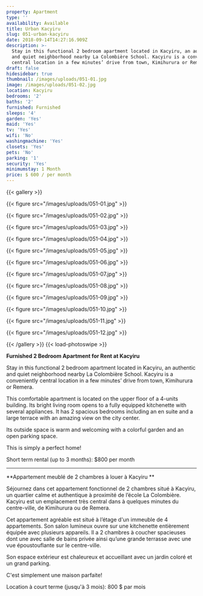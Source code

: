 ```yaml
---
property: Apartment
type: ''
availability: Available
title: Urban Kacyiru
slug: 051-urban-kacyiru
date: 2018-09-14T14:27:16.909Z
description: >-
  Stay in this functional 2 bedroom apartment located in Kacyiru, an authentic
  and quiet neighborhood nearby La Colombière School. Kacyiru is a conveniently
  central location in a few minutes’ drive from town, Kimihurura or Remera. 
draft: false
hidesidebar: true
thumbnail: /images/uploads/051-01.jpg
image: /images/uploads/051-02.jpg
location: Kacyiru
bedrooms: '2'
baths: '2'
furnished: Furnished
sleeps: '4'
garden: 'Yes'
maid: 'Yes'
tv: 'Yes'
wifi: 'No'
washingmachine: 'Yes'
closets: 'Yes'
pets: 'No'
parking: '1'
security: 'Yes'
minimumstay: 1 Month
price: $ 600 / per month
---
```

{{< gallery >}} 

{{< figure src="/images/uploads/051-01.jpg" >}} 

{{< figure src="/images/uploads/051-02.jpg" >}}

 {{< figure src="/images/uploads/051-03.jpg" >}} 

{{< figure src="/images/uploads/051-04.jpg" >}}

{{< figure src="/images/uploads/051-05.jpg" >}}

 {{< figure src="/images/uploads/051-06.jpg" >}}

 {{< figure src="/images/uploads/051-07.jpg" >}}

 {{< figure src="/images/uploads/051-08.jpg" >}}

{{< figure src="/images/uploads/051-09.jpg" >}} 

{{< figure src="/images/uploads/051-10.jpg" >}}

 {{< figure src="/images/uploads/051-11.jpg" >}} 

{{< figure src="/images/uploads/051-12.jpg" >}}

 {{< /gallery >}} {{< load-photoswipe >}}

**Furnished 2 Bedroom Apartment for Rent at Kacyiru**

Stay in this functional 2 bedroom apartment located in Kacyiru, an authentic and quiet neighborhood nearby La Colombière School. Kacyiru is a conveniently central location in a few minutes’ drive from town, Kimihurura or Remera. 

This comfortable apartment is located on the upper floor of a 4-units building. Its bright living room opens to a fully equipped kitchenette with several appliances. It has 2 spacious bedrooms including an en suite and a large terrace with an amazing view on the city center.

Its outside space is warm and welcoming with a colorful garden and an open parking space. 

This is simply a perfect home!

Short term rental (up to 3 months): $800 per month

- - -

**Appartement meublé de 2 chambres à louer à Kacyiru
**

Séjournez dans cet appartement fonctionnel de 2 chambres situé à Kacyiru, un quartier calme et authentique à proximité de l’école La Colombière. Kacyiru est un emplacement très central dans à quelques minutes du centre-ville, de Kimihurura ou de Remera. 

Cet appartement agréable est situé à l’étage d'un immeuble de 4 appartements. Son salon lumineux ouvre sur une kitchenette entièrement équipée avec plusieurs appareils. Il a 2 chambres à coucher spacieuses dont une avec salle de bains privée ainsi qu’une grande terrasse avec une vue époustouflante sur le centre-ville.

Son espace extérieur est chaleureux et accueillant avec un jardin coloré et un grand parking. 

C'est simplement une maison parfaite!

Location à court terme (jusqu'à 3 mois): 800 $ par mois
